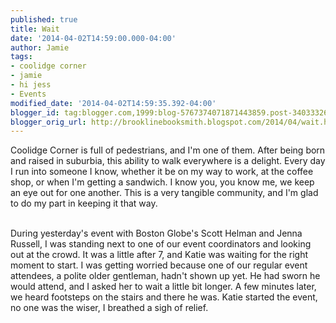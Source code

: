 ```yaml
---
published: true
title: Wait
date: '2014-04-02T14:59:00.000-04:00'
author: Jamie
tags:
- coolidge corner
- jamie
- hi jess
- Events
modified_date: '2014-04-02T14:59:35.392-04:00'
blogger_id: tag:blogger.com,1999:blog-5767374071871443859.post-3403332667789518993
blogger_orig_url: http://brooklinebooksmith.blogspot.com/2014/04/wait.html
---
```


Coolidge Corner is full of pedestrians, and I'm one of them. After being born and raised in suburbia, this ability to walk everywhere is a delight. Every day I run into someone I know, whether it be on my way to work, at the coffee shop, or when I'm getting a sandwich. I know you, you know me, we keep an eye out for one another. This is a very tangible community, and I'm glad to do my part in keeping it that way.&nbsp;<div><br /></div><div>During yesterday's event with Boston Globe's Scott Helman and Jenna Russell, I was standing next to one of our event coordinators and looking out at the crowd. It was a little after 7, and Katie was waiting for the right moment to start. I was getting worried because one of our regular event attendees, a polite older gentleman, hadn't shown up yet. He had sworn he would attend, and I asked her to wait a little bit longer. A few minutes later, we heard footsteps on the stairs and there he was. Katie started the event, no one was the wiser, I breathed a sigh of relief.&nbsp;</div>